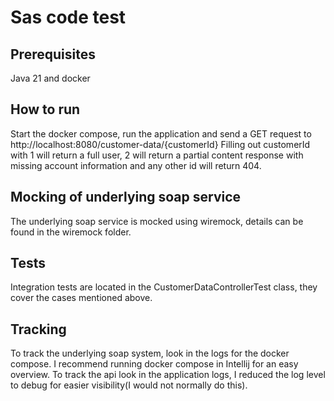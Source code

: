 # Sas code test


## Prerequisites
Java 21 and docker

## How to run
Start the docker compose, run the application and send a GET request to http://localhost:8080/customer-data/{customerId}
Filling out customerId with 1 will return a full user, 2 will return a partial content response with missing account information and any other id will return 404.

## Mocking of underlying soap service
The underlying soap service is mocked using wiremock, details can be found in the wiremock folder.

## Tests
Integration tests are located in the CustomerDataControllerTest class, they cover the cases mentioned above.

## Tracking
To track the underlying soap system, look in the logs for the docker compose. I recommend running docker compose in Intellij for an easy overview.
To track the api look in the application logs, I reduced the log level to debug for easier visibility(I would not normally do this).
